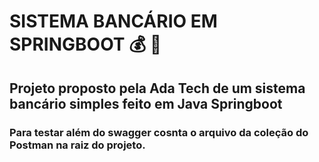 # SISTEMA BANCÁRIO EM SPRINGBOOT :moneybag: :money_with_wings:

## Projeto proposto pela Ada Tech de um sistema bancário simples feito em Java Springboot

### Para testar além do swagger cosnta o arquivo da coleção do Postman na raiz do projeto.
